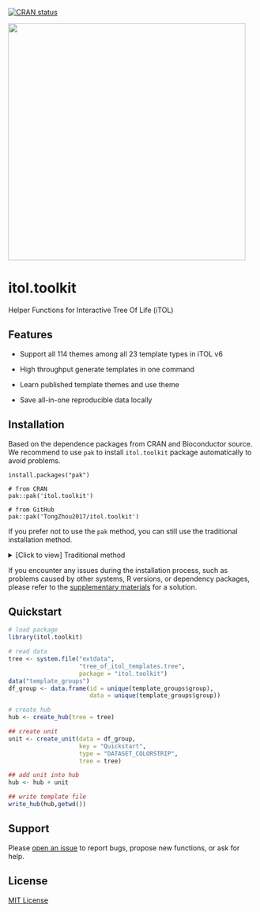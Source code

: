 [![CRAN status](https://www.r-pkg.org/badges/version/itol.toolkit)](https://CRAN.R-project.org/package=itol.toolkit)

<img src="man/figures/itol.toolkit_logo.jpg" width="480"/>

# itol.toolkit

Helper Functions for Interactive Tree Of Life (iTOL)

## Features

-   Support all 114 themes among all 23 template types in iTOL v6

-   High throughput generate templates in one command

-   Learn published template themes and use theme

-   Save all-in-one reproducible data locally

## Installation

Based on the dependence packages from CRAN and Bioconductor source. We recommend to use `pak` to install `itol.toolkit` package automatically to avoid problems.

```{r}
install.packages("pak")

# from CRAN
pak::pak('itol.toolkit')

# from GitHub
pak::pak('TongZhou2017/itol.toolkit')
```

If you prefer not to use the `pak` method, you can still use the traditional installation method.<details><summary>[Click to view] Traditional method</summary> To install the stable versions, you can use the CRAN official repository. For development versions, you can use the GitHub repository. However, if you need to install packages from Bioconductor, you'll need to use the BiocManager package. 

``` r
# install Biostrings
# install.packages("BiocManager")
BiocManager::install("Biostrings")

# from CRAN
install.packages("itol.toolkit")

# from GitHub
# install.packages("devtools") # if you have not installed "devtools" package
devtools::install_github("TongZhou2017/itol.toolkit")
```

Please note that in order to use this software, you will need to manually install the required dependencies from Bioconductor. A complete list of the necessary packages and installation instructions can be found in the [supplementary materials](https://tongzhou2017.github.io/itol.toolkit/articles/Installation.html#problems-caused-by-dependency-packages).</details>

 

If you encounter any issues during the installation process, such as problems caused by other systems, R versions, or dependency packages, please refer to the [supplementary materials](https://tongzhou2017.github.io/itol.toolkit/articles/Installation.html) for a solution.

## Quickstart

``` r
# load package
library(itol.toolkit)

# read data
tree <- system.file("extdata",
                    "tree_of_itol_templates.tree",
                    package = "itol.toolkit")
data("template_groups")
df_group <- data.frame(id = unique(template_groups$group), 
                       data = unique(template_groups$group))

# create hub
hub <- create_hub(tree = tree)

## create unit
unit <- create_unit(data = df_group, 
                    key = "Quickstart", 
                    type = "DATASET_COLORSTRIP", 
                    tree = tree)

## add unit into hub
hub <- hub + unit

## write template file
write_hub(hub,getwd())
```

## Support

Please [open an issue](https://github.com/TongZhou2017/itol.toolkit/issues) to report bugs, propose new functions, or ask for help.

## License

[MIT License](https://github.com/TongZhou2017/itol.toolkit/blob/master/LICENSE.md)
